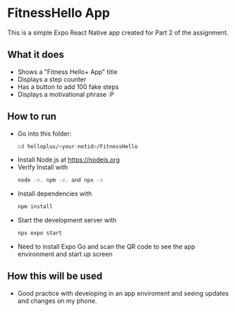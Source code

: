 # FitnessHello App

This is a simple Expo React Native app created for Part 2 of the assignment.

## What it does
- Shows a "Fitness Hello+ App" title
- Displays a step counter
- Has a button to add 100 fake steps
- Displays a motivational phrase :P

## How to run
- Go into this folder:
   ```bash
   cd helloplus/<your-netid>/FitnessHello
- Install Node.js at https://nodejs.org
- Verify Install with
   ```bash
  node -v, npm -v, and npx -v
- Install dependencies with
   ```bash
   npm install
- Start the development server with
   ```bash
   npx expo start
- Need to install Expo Go and scan the QR code to see the app environment and start up screen

## How this will be used
- Good practice with developing in an app enviroment and seeing updates and changes on my phone.


